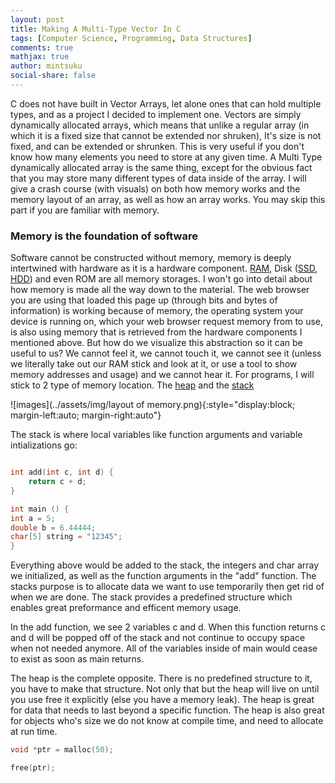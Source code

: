 ```yaml
---
layout: post
title: Making A Multi-Type Vector In C
tags: [Computer Science, Programming, Data Structures]
comments: true
mathjax: true
author: mintsuku
social-share: false
---
```


C does not have built in Vector Arrays, let alone ones that can hold multiple types, and as a project I decided to implement one. Vectors are simply dynamically allocated arrays, which means that unlike a regular array (in which it is a fixed size that cannot be extended nor shruken), It's size is not fixed, and can be extended or shrunken. This is very useful if you don't know how many elements you need to store at any given time. A Multi Type dynamically allocated array is the same thing, except for the obvious fact that you may store many different types of data inside of the array. I will give a crash course (with visuals) on both how memory works and the memory layout of an array, as well as how an array works. You may skip this part if you are familiar with memory.

### Memory is the foundation of software

Software cannot be constructed without memory, memory is deeply intertwined with hardware as it is a hardware component.
[RAM](https://en.wikipedia.org/wiki/Random-access_memory), Disk ([SSD](https://simple.wikipedia.org/wiki/Solid-state_drive), [HDD](https://en.wikipedia.org/wiki/Hard_disk_drive)) and even ROM are all memory storages. I won't go into detail about how memory is made all the way down to the material. The web browser you are using that loaded this page up (through bits and bytes of information) is working because of memory, the operating system your device is running on, which your web browser request memory from to use, is also using memory that is retrieved from the hardware components I mentioned above. But how do we visualize this abstraction so it can be useful to us? We cannot feel it, we cannot touch it, we cannot see it (unless we literally take out our RAM stick and look at it, or use a tool to show memory addresses and usage) and we cannot hear it. For programs, I will stick to 2 type of memory location. The [heap](https://en.wikipedia.org/wiki/Heap_(data_structure)) and the [stack](https://en.wikipedia.org/wiki/Stack_(abstract_data_type))

![images](../assets/img/layout of memory.png){:style="display:block; margin-left:auto; margin-right:auto"}

The stack is where local variables like function arguments and variable intializations go:

```c

int add(int c, int d) {
    return c + d;
}

int main () {
int a = 5;
double b = 6.44444;
char[5] string = "12345";
}
```

Everything above would be added to the stack, the  integers and char array we initialized, as well as the function arguments in the "add" function. The stacks purpose is to allocate data we want to use temporarily then get rid of when we are done. The stack provides a predefined structure which enables great preformance and efficent memory usage.

In the add function, we see 2 variables c and d. When this function returns c and d will be popped off of the stack and not continue to occupy space when not needed anymore.  All of the variables inside of main would cease to exist as soon as main returns. 

The heap is the complete opposite. There is no predefined structure to it, you have to make that structure. Not only that but the heap will live on until you use free it explicitly (else you have a memory leak). The heap is great for data that needs to last beyond a specific function. The heap is also great for  objects who's size we do not know at compile time, and need to allocate at run time.

```c
void *ptr = malloc(50);

free(ptr);
```


